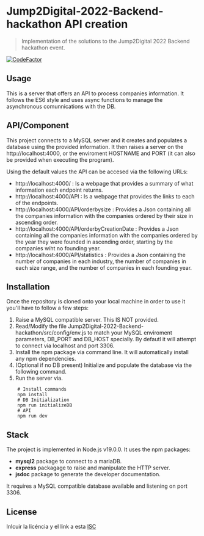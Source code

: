 # Jump2Digital-2022-Backend-hackathon API creation



> Implementation of the solutions to the Jump2Digital 2022 Backend hackathon event.

[![CodeFactor](https://www.codefactor.io/repository/github/jelisa/jump2digital-2022-backend-hackathon/badge)](https://www.codefactor.io/repository/github/jelisa/jump2digital-2022-backend-hackathon)

## Usage

This is a server that offers an API to process companies information.
It follows the ES6 style and uses async functions to manage the asynchronous comunnications with the DB. 

## API/Component

This project connects to a MySQL server and it creates and populates a database using the provided information.
It then raises a server on the http://localhost:4000, or the enviroment HOSTNAME and PORT (it can also be provided when executing the program).

Using the default values the API can be accesed via the following URLs:
 - http://localhost:4000/ : Is a webpage that provides a summary of what information each endpoint returns.
 - http://localhost:4000/API : Is a webpage that provides the links to each of the endpoints.
 - http://localhost:4000/API/orderbysize : Provides a Json containing all the companies information with the companies ordered by their size in ascending order.
 - http://localhost:4000/API/orderbyCreationDate : Provides a Json containing all the companies information with the companies ordered by the year they were founded in ascending order, starting by the companies wiht no founding year.
 - http://localhost:4000/API/statistics : Provides a Json containing the number of companies in each industry, the number of companies in each size range, and the number of companies in each founding year. 


## Installation

Once the repository is cloned onto your local machine in order to use it you'll have to follow a few steps:

 1. Raise a MySQL compatible server. This IS NOT provided.
 2. Read/Modify the file Jump2Digital-2022-Backend-hackathon/src/config/env.js to match your MySQL enviroment parameters, DB_PORT and DB_HOST specially. By defautl it will attempt to connect via localhost and port 3306.
 3. Install the npm package via command line. It will automatically install any npm dependencies.
 3. (Optional if no DB present) Initialize and populate the database via the following command.
 4. Run the server via.

```shell
    # Install commands
    npm install 
    # DB Initialization
    npm run initializeDB 
    # API
    npm run dev
```
## Stack

The project is implemented in Node.js v19.0.0.
It uses the npm packages:
 - **mysql2** package to connect to a mariaDB.
 - **express** packagage to raise and manipulate the HTTP server.
 - **jsdoc** package to generate the developer documentation.

It requires a MySQL compatible database available and listening on port 3306.


## License 

Inlcuir la licéncia y el link a esta
[ISC](https://opensource.org/licenses/ISC)
